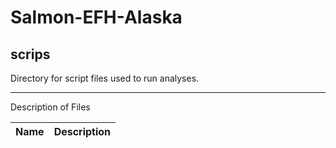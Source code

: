 # Salmon-EFH-Alaska
## scrips
Directory for script files used to run analyses.

***
Description of Files

Name                                    | Description
----------------------------------------|--------------------------------

